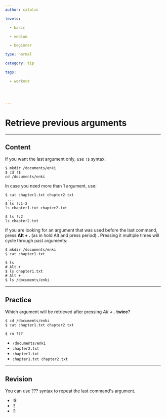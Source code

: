 ```yaml
---
author: catalin

levels:

  - basic

  - medium

  - beginner

type: normal

category: tip

tags:

  - workout




---
```


# Retrieve previous arguments

---

## Content

If you want the last argument only, use `!$` syntax:

```
$ mkdir /documents/enki
$ cd !$
cd /documents/enki
```

In case you need more than 1 argument, use:

```
$ cat chapter1.txt chapter2.txt
 ...
$ ls !:1-2
ls chapter1.txt chapter2.txt

$ ls !:2
ls chapter2.txt
```

If you are looking for an argument that was used before the last command, press **Alt + .** (as in hold Alt and press period) . Pressing it multiple times will cycle through past arguments:

```
$ mkdir /documents/enki
$ cat chapter1.txt

$ ls
# Alt + .
$ ls chapter1.txt
# Alt + .
$ ls /documents/enki
```

---

## Practice

Which argument will be retrieved after pressing _Alt + ._ **twice**?

```
$ cd /documents/enki
$ cat chapter1.txt chapter2.txt

$ rm ???
```

- `/documents/enki`
- `chapter2.txt`
- `chapter1.txt`
- `chapter1.txt chapter2.txt`

---

## Revision

You can use ??? syntax to repeat the last command's argument.

- !$
- !!
- !1
